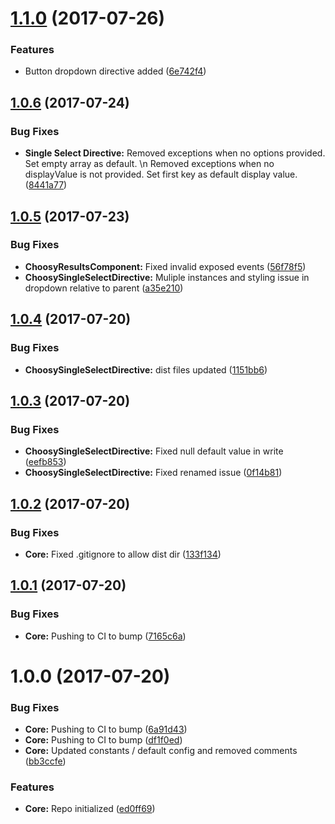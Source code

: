 <a name="1.1.0"></a>
# [1.1.0](https://github.com/nglibrary/ngx-choosy/compare/v1.0.6...v1.1.0) (2017-07-26)


### Features

* Button dropdown directive added ([6e742f4](https://github.com/nglibrary/ngx-choosy/commit/6e742f4))



<a name="1.0.6"></a>
## [1.0.6](https://github.com/nglibrary/ngx-choosy/compare/v1.0.5...v1.0.6) (2017-07-24)


### Bug Fixes

* **Single Select Directive:** Removed exceptions when no options provided. Set empty array as default. \n Removed exceptions when no displayValue is not provided. Set first key as default display value. ([8441a77](https://github.com/nglibrary/ngx-choosy/commit/8441a77))



<a name="1.0.5"></a>
## [1.0.5](https://github.com/nglibrary/ngx-choosy/compare/v1.0.4...v1.0.5) (2017-07-23)


### Bug Fixes

* **ChoosyResultsComponent:** Fixed invalid exposed events ([56f78f5](https://github.com/nglibrary/ngx-choosy/commit/56f78f5))
* **ChoosySingleSelectDirective:** Muliple instances and styling issue in dropdown relative to parent ([a35e210](https://github.com/nglibrary/ngx-choosy/commit/a35e210))



<a name="1.0.4"></a>
## [1.0.4](https://github.com/nglibrary/ngx-choosy/compare/v1.0.3...v1.0.4) (2017-07-20)


### Bug Fixes

* **ChoosySingleSelectDirective:** dist files updated ([1151bb6](https://github.com/nglibrary/ngx-choosy/commit/1151bb6))



<a name="1.0.3"></a>
## [1.0.3](https://github.com/nglibrary/ngx-choosy/compare/v1.0.2...v1.0.3) (2017-07-20)


### Bug Fixes

* **ChoosySingleSelectDirective:** Fixed null default value in write ([eefb853](https://github.com/nglibrary/ngx-choosy/commit/eefb853))
* **ChoosySingleSelectDirective:** Fixed renamed issue ([0f14b81](https://github.com/nglibrary/ngx-choosy/commit/0f14b81))



<a name="1.0.2"></a>
## [1.0.2](https://github.com/nglibrary/ngx-choosy/compare/v1.0.1...v1.0.2) (2017-07-20)


### Bug Fixes

* **Core:** Fixed .gitignore to allow dist dir ([133f134](https://github.com/nglibrary/ngx-choosy/commit/133f134))



<a name="1.0.1"></a>
## [1.0.1](https://github.com/nglibrary/ngx-choosy/compare/v1.0.0...v1.0.1) (2017-07-20)


### Bug Fixes

* **Core:** Pushing to CI to bump ([7165c6a](https://github.com/nglibrary/ngx-choosy/commit/7165c6a))



<a name="1.0.0"></a>
# 1.0.0 (2017-07-20)


### Bug Fixes

* **Core:** Pushing to CI to bump ([6a91d43](https://github.com/nglibrary/ngx-choosy/commit/6a91d43))
* **Core:** Pushing to CI to bump ([df1f0ed](https://github.com/nglibrary/ngx-choosy/commit/df1f0ed))
* **Core:** Updated constants / default config and removed comments ([bb3ccfe](https://github.com/nglibrary/ngx-choosy/commit/bb3ccfe))


### Features

* **Core:** Repo initialized ([ed0ff69](https://github.com/nglibrary/ngx-choosy/commit/ed0ff69))



